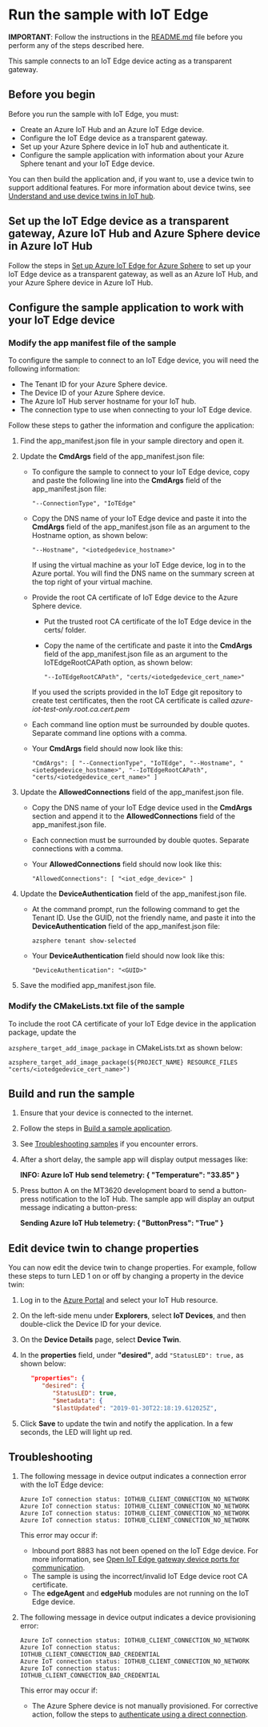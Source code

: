 # Run the sample with IoT Edge

**IMPORTANT**: Follow the instructions in the [README.md](./README.md) file before you perform any of the steps described here.

This sample connects to an IoT Edge device acting as a transparent gateway.

## Before you begin

Before you run the sample with IoT Edge, you must:

- Create an Azure IoT Hub and an Azure IoT Edge device.
- Configure the IoT Edge device as a transparent gateway.
- Set up your Azure Sphere device in IoT hub and authenticate it.
- Configure the sample application with information about your Azure Sphere tenant and your IoT Edge device.

You can then build the application and, if you want to, use a device twin to support additional features. For more information about device twins, see [Understand and use device twins in IoT hub](https://docs.microsoft.com/azure/iot-hub/iot-hub-devguide-device-twins).

## Set up the IoT Edge device as a transparent gateway, Azure IoT Hub and Azure Sphere device in Azure IoT Hub

Follow the steps in [Set up Azure IoT Edge for Azure Sphere](https://docs.microsoft.com/azure-sphere/app-development/setup-iot-edge) to set up your IoT Edge device as a transparent gateway, as well as an Azure IoT Hub, and your Azure Sphere device in Azure IoT Hub.

## Configure the sample application to work with your IoT Edge device

### Modify the app manifest file of the sample

To configure the sample to connect to an IoT Edge device, you will need the following information:

- The Tenant ID for your Azure Sphere device.
- The Device ID of your Azure Sphere device.
- The Azure IoT Hub server hostname for your IoT hub.
- The connection type to use when connecting to your IoT Edge device.

Follow these steps to gather the information and configure the application:

1. Find the app_manifest.json file in your sample directory and open it.

1. Update the **CmdArgs** field of the app_manifest.json file:

   - To configure the sample to connect to your IoT Edge device, copy and paste the following line into the **CmdArgs** field of the app_manifest.json file:

      `"--ConnectionType", "IoTEdge"`

   - Copy the DNS name of your IoT Edge device and paste it into the **CmdArgs** field of the app_manifest.json file as an argument to the Hostname option, as shown below:

      `"--Hostname", "<iotedgedevice_hostname>"`

      If using the virtual machine as your IoT Edge device, log in to the Azure portal. You will find the DNS name on the summary screen at the top right of your virtual machine.

   - Provide the root CA certificate of IoT Edge device to the Azure Sphere device.
      - Put the trusted root CA certificate of the IoT Edge device in the certs/ folder.
      - Copy the name of the certificate and paste it into the **CmdArgs** field of the app_manifest.json file as an argument to the IoTEdgeRootCAPath option, as shown below:

         `"--IoTEdgeRootCAPath", "certs/<iotedgedevice_cert_name>"`

      If you used the scripts provided in the IoT Edge git repository to create test certificates, then the root CA certificate is called *azure-iot-test-only.root.ca.cert.pem*

   - Each command line option must be surrounded by double quotes. Separate command line options with a comma.

   - Your **CmdArgs** field should now look like this:

        `"CmdArgs": [ "--ConnectionType", "IoTEdge", "--Hostname", "<iotedgedevice_hostname>", "--IoTEdgeRootCAPath", "certs/<iotedgedevice_cert_name>" ]`

1. Update the **AllowedConnections** field of the app_manifest.json file.

   - Copy the DNS name of your IoT Edge device used in the **CmdArgs** section and append it to the **AllowedConnections** field of the app_manifest.json file.

   - Each connection must be surrounded by double quotes. Separate connections with a comma.

   - Your **AllowedConnections** field should now look like this:

     `"AllowedConnections": [ "<iot_edge_device>" ]`

1. Update the **DeviceAuthentication** field of the app_manifest.json file.

   - At the command prompt, run the following command to get the Tenant ID. Use the GUID, not the friendly name, and paste it into the **DeviceAuthentication** field of the app_manifest.json file:

      `azsphere tenant show-selected`

   - Your **DeviceAuthentication** field should now look like this:

     `"DeviceAuthentication": "<GUID>"`

1. Save the modified app_manifest.json file.

### Modify the CMakeLists.txt file of the sample

To include the root CA certificate of your IoT Edge device in the application package, update the

 `azsphere_target_add_image_package` in CMakeLists.txt as shown below:

   `azsphere_target_add_image_package(${PROJECT_NAME} RESOURCE_FILES "certs/<iotedgedevice_cert_name>")`

## Build and run the sample

1. Ensure that your device is connected to the internet.

1. Follow the steps in [Build a sample application](../../BUILD_INSTRUCTIONS.md).

1. See [Troubleshooting samples](../troubleshooting.md) if you encounter errors.

1. After a short delay, the sample app will display output messages like:

   **INFO: Azure IoT Hub send telemetry: { "Temperature": "33.85" }**

1. Press button A on the MT3620 development board to send a button-press notification to the IoT Hub. The sample app will display an output message indicating a button-press:

    **Sending Azure IoT Hub telemetry: { "ButtonPress": "True" }**

## Edit device twin to change properties

You can now edit the device twin to change properties. For example, follow these steps to turn LED 1 on or off by changing a property in the device twin:

1. Log in to the [Azure Portal](https://portal.azure.com) and select your IoT Hub resource.

1. On the left-side menu under **Explorers**, select **IoT Devices**, and then double-click the Device ID for your device.

1. On the **Device Details** page, select **Device Twin**.

1. In the **properties** field, under **"desired"**, add `"StatusLED": true,` as shown below:

   ```json
      "properties": {
         "desired": {
            "StatusLED": true,
            "$metadata": {
            "$lastUpdated": "2019-01-30T22:18:19.612025Z",
   ```

1. Click **Save** to update the twin and notify the application.
In a few seconds, the LED will light up red.

## Troubleshooting

1. The following message in device output indicates a connection error with the IoT Edge device:

    ```
    Azure IoT connection status: IOTHUB_CLIENT_CONNECTION_NO_NETWORK
    Azure IoT connection status: IOTHUB_CLIENT_CONNECTION_NO_NETWORK
    Azure IoT connection status: IOTHUB_CLIENT_CONNECTION_NO_NETWORK
    Azure IoT connection status: IOTHUB_CLIENT_CONNECTION_NO_NETWORK
    ```

   This error may occur if:

   - Inbound port 8883 has not been opened on the IoT Edge device. For more information, see [Open IoT Edge gateway device ports for communication](https://docs.microsoft.com/azure-sphere/app-development/setup-iot-edge#step-3-open-iot-edge-gateway-device-ports-for-communication).
   - The sample is using the incorrect/invalid IoT Edge device root CA certificate.
   - The **edgeAgent** and **edgeHub** modules are not running on the IoT Edge device.

1. The following message in device output indicates a device provisioning error:

    ```
    Azure IoT connection status: IOTHUB_CLIENT_CONNECTION_NO_NETWORK
    Azure IoT connection status: IOTHUB_CLIENT_CONNECTION_BAD_CREDENTIAL
    Azure IoT connection status: IOTHUB_CLIENT_CONNECTION_NO_NETWORK
    Azure IoT connection status: IOTHUB_CLIENT_CONNECTION_BAD_CREDENTIAL
    ```

   This error may occur if:

   - The Azure Sphere device is not manually provisioned. For corrective action, follow the steps to [authenticate using a direct connection](https://docs.microsoft.com/azure-sphere/app-development/setup-iot-hub#authenticate-using-a-direct-connection).

